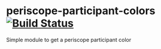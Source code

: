 # periscope-participant-colors [![Build Status](https://travis-ci.org/vjo/periscope-participant-colors.svg)](https://travis-ci.org/vjo/periscope-participant-colors)
Simple module to get a periscope participant color
